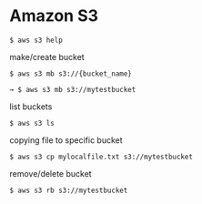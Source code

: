 # Amazon S3

```
$ aws s3 help
```

make/create bucket
```
$ aws s3 mb s3://{bucket_name}

→ $ aws s3 mb s3://mytestbucket
```

list buckets
```
$ aws s3 ls
```

copying file to specific bucket
```
$ aws s3 cp mylocalfile.txt s3://mytestbucket
```

remove/delete bucket
```
$ aws s3 rb s3://mytestbucket
```
